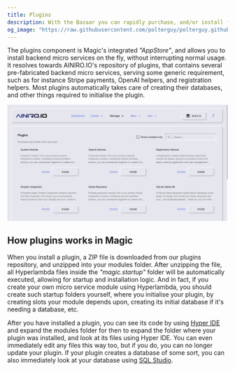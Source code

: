 ```yaml
---
title: Plugins
description: With the Bazaar you can rapidly purchase, and/or install free backend micro services on the fly, without interrupting your production environment. Click a button, pay the purchase price if any, download the micro service, and voila! You've got a new micro service solving some problem related to your particular problem.
og_image: "https://raw.githubusercontent.com/polterguy/polterguy.github.io/master/images/bazaar.jpg"
---
```


The plugins component is Magic's integrated _"AppStore"_, and allows you to install backend micro
services on the fly, without interrupting normal usage. It resolves towards AINIRO.IO's repository of plugins,
that contains several pre-fabricated backend micro services, serving some generic requirement, such as
for instance Stripe payments, OpenAI helpers, and registration helpers. Most plugins automatically takes
care of creating their databases, and other things required to initialise the plugin.

![Magic's plugins](https://raw.githubusercontent.com/polterguy/polterguy.github.io/master/images/bazaar.jpg)

## How plugins works in Magic

When you install a plugin, a ZIP file is downloaded from our plugins repository, and unzipped into your modules
folder. After unzipping the file, all Hyperlambda files inside the _"magic.startup"_ folder will be automatically
executed, allowing for startup and installation logic. And in fact, if you create your own micro service module
using Hyperlambda, you should create such startup folders yourself, where you initialise your plugin, by creating
slots your module depends upon, creating its initial database if it's needing a database, etc.

After you have installed a plugin, you can see its code by using [Hyper IDE](/dashboard/hyper-ide/)
and expand the modules folder for then to expand the folder where your plugin was installed, and look at
its files using Hyper IDE. You can even immediately edit any files this way too, but if you do, you
can no longer update your plugin. If your plugin creates a database of some sort, you can also immediately
look at your database using [SQL Studio](/dashboard/sql-studio/).

